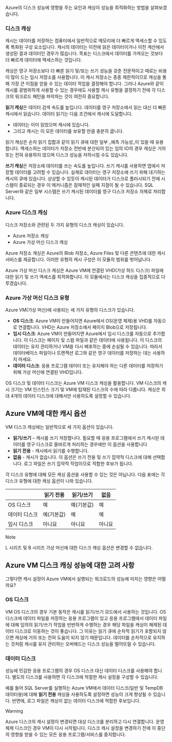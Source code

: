 Azure의 디스크 성능에 영향을 주는 요인과 캐싱이 성능을 최적화하는 방법을 살펴보겠습니다. 

### <a name="disk-caching"></a>디스크 캐싱

캐시는 데이터를 저장하는 컴퓨터에서 일반적으로 메모리에 더 빠르게 액세스할 수 있도록 특화된 구성 요소입니다. 캐시의 데이터는 이전에 읽은 데이터이거나 이전 계산에서 생성된 결과 데이터인 경우가 많습니다. 목표는 디스크에서 데이터를 가져오는 것보다 더 빠르게 데이터에 액세스하는 것입니다.

캐싱은 영구 저장소보다 더 빠른 읽기 및/또는 쓰기 성능을 갖춘 전문적이고 때로는 비용이 많이 드는 임시 저장소를 사용합니다. 이 캐시 저장소는 종종 제한적이므로 캐싱을 통해 가장 큰 이점을 얻을 수 있는 데이터 작업을 결정해야 합니다. 그러나 Azure와 같이 캐시를 광범위하게 사용할 수 있는 경우에도 사용할 캐시 유형을 결정하기 전에 각 디스크의 워크로드 패턴을 파악하는 것이 여전히 중요합니다.

**읽기 캐싱**은 데이터 검색 속도를 높입니다. 데이터를 영구 저장소에서 읽는 대신 더 빠른 캐시에서 읽습니다. 데이터 읽기는 다음 조건에서 캐시에 도달합니다.

- 데이터는 이미 읽었으며 캐시에 있습니다.
- 그리고 캐시는 이 모든 데이터를 보유할 만큼 충분히 큽니다.

읽기 캐싱은 순차 읽기 집합과 같이 읽기 큐에 대한 일부 _예측 가능성_이 있을 때 유용합니다. 액세스하는 데이터가 저장소 전반에 분산되어 있는 임의 IO의 경우 캐싱은 거의 또는 전혀 유용하지 않으며 디스크 성능을 저하시킬 수도 있습니다.

**쓰기 캐싱**은 저장소에 데이터를 쓰는 속도를 높입니다. 쓰기 캐시를 사용하면 앱에서 저장할 데이터를 고려할 수 있습니다. 실제로 데이터는 영구 저장소에 쓰기 위해 대기하는 캐시의 큐에 있습니다. 상상할 수 있듯이 캐시된 데이터가 디스크로 플러시되기 전에 시스템이 종료되는 경우 이 메커니즘은 잠재적인 실패 지점이 될 수 있습니다. SQL Server와 같은 일부 시스템은 쓰기 캐시된 데이터를 영구 디스크 저장소 자체로 처리합니다.  

### <a name="azure-disk-caching"></a>Azure 디스크 캐싱

디스크 저장소와 관련된 두 가지 유형의 디스크 캐싱이 있습니다.

- Azure 저장소 캐싱
- Azure 가상 머신 디스크 캐싱

Azure 저장소 캐싱은 Azure의 Blob 저장소, Azure Files 및 다른 콘텐츠에 대한 캐시 서비스를 제공합니다. 이러한 유형의 캐시 구성은 이 모듈의 범위를 벗어납니다.

Azure 가상 머신 디스크 캐싱은 Azure VM에 연결된 VHD(가상 하드 디스크) 파일에 대한 읽기 및 쓰기 액세스를 최적화합니다. 이 모듈에서는 디스크 캐싱을 집중적으로 다루겠습니다.

### <a name="azure-virtual-machine-disk-types"></a>Azure 가상 머신 디스크 유형

Azure VM(가상 머신)에 사용되는 세 가지 유형의 디스크가 있습니다.

- **OS 디스크**: Azure VM이 만들어지면 Azure에서 OS(운영 체제)용 VHD를 자동으로 연결합니다. VHD는 Azure 저장소에서 페이지 Blob으로 저장됩니다.
- **임시 디스크**: Azure VM이 만들어지면 Azure에서 임시 디스크를 자동으로 추가합니다. 이 디스크는 페이지 및 스왑 파일과 같은 데이터에 사용됩니다. 이 디스크의 데이터는 유지 관리하거나 VM을 다시 배포하는 중에 손실될 수 있습니다. 따라서 데이터베이스 파일이나 트랜잭션 로그와 같은 영구 데이터를 저장하는 데는 사용하지 마세요.
- **데이터 디스크**: 응용 프로그램 데이터 또는 유지해야 하는 다른 데이터를 저장하기 위해 가상 머신에 연결된 VHD입니다.

OS 디스크 및 데이터 디스크는 Azure VM 디스크 캐싱을 활용합니다. VM 디스크의 캐시 크기는 VM 인스턴스 크기 및 VM에 탑재된 디스크의 수에 따라 다릅니다. 캐싱은 최대 4개의 데이터 디스크에 대해서만 사용하도록 설정할 수 있습니다.

## <a name="cache-options-for-azure-vms"></a>Azure VM에 대한 캐시 옵션

VM 디스크 캐싱에는 일반적으로 세 가지 옵션이 있습니다.

- **읽기/쓰기** – 캐시를 쓰기 저장합니다.  필요할 때 응용 프로그램에서 쓰기 캐시된 데이터를 영구 디스크로 올바르게 처리하는 경우에만 이 옵션을 사용합니다
- **읽기 전용** - 캐시에서 읽기를 수행합니다.
- **없음** - 캐시가 없습니다. 이 옵션은 쓰기 전용 및 쓰기 집약적 디스크에 대해 선택합니다. 로그 파일은 쓰기 집약적 작업이므로 적합한 후보가 됩니다.

각 디스크 유형에 대해 모든 캐싱 옵션을 사용할 수 있는 것은 아닙니다. 다음 표에는 각 디스크 유형에 대한 캐싱 옵션이 나와 있습니다.

| |**읽기 전용**  |**읽기/쓰기**  |**없음**  |
|---------|---------|---------|---------|
|OS 디스크     |   예      |   예(기본값)     |   예      |
|데이터 디스크     |   예(기본값)      |  예       |  예       |
|임시 디스크     |  아니요       |   아니요      |   아니요      |

> [!NOTE]
> L 시리즈 및 B 시리즈 가상 머신에 대한 디스크 캐싱 옵션은 변경할 수 없습니다.

## <a name="performance-considerations-for-azure-vm-disk-caching"></a>Azure VM 디스크 캐싱 성능에 대한 고려 사항

그렇다면 캐시 설정이 Azure VM에서 실행되는 워크로드의 성능에 미치는 영향은 어떨까요?

### <a name="os-disk"></a>OS 디스크

VM OS 디스크의 경우 기본 동작은 캐시를 읽기/쓰기 모드에서 사용하는 것입니다. OS 디스크에 데이터 파일을 저장하는 응용 프로그램이 있고 응용 프로그램에서 데이터 파일에 대해 임의의 읽기/쓰기 작업을 빈번하게 수행하는 경우 해당 파일을 캐싱이 해제된 데이터 디스크로 이동하는 것이 좋습니다. 그 이유는 읽기 큐에 순차적 읽기가 포함되지 않으면 캐싱에 거의 또는 전혀 도움이 되지 않기 때문입니다. 데이터를 순차적으로 유지하는 것처럼 캐시를 유지 관리하는 오버헤드는 디스크 성능을 떨어뜨릴 수 있습니다.

### <a name="data-disks"></a>데이터 디스크

성능에 민감한 응용 프로그램의 경우 OS 디스크 대신 데이터 디스크를 사용해야 합니다. 별도의 디스크를 사용하면 각 디스크에 적절한 캐시 설정을 구성할 수 있습니다.

예를 들어 SQL Server를 실행하는 Azure VM에서 데이터 디스크(일반 및 TempDB 데이터용)에 대해 **읽기 전용** 캐싱을 사용하도록 설정하면 성능이 크게 향상될 수 있습니다. 반면에, 로그 파일은 캐싱이 없는 데이터 디스크에 적합한 후보입니다.

> [!WARNING]
> Azure 디스크의 캐시 설정이 변경되면 대상 디스크를 분리하고 다시 연결합니다. 운영 체제 디스크인 경우 VM이 다시 시작됩니다. 디스크 캐시 설정을 변경하기 전에 이 중단의 영향을 받을 수 있는 모든 응용 프로그램/서비스를 중지합니다.
>
>